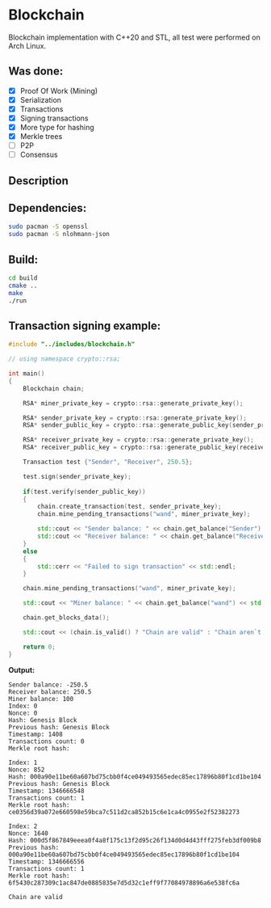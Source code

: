 # Blockchain
Blockchain implementation with C++20 and STL, all test were performed on Arch Linux.

## Was done:
- [x] Proof Of Work (Mining)
- [x] Serialization
- [x] Transactions
- [x] Signing transactions
- [x] More type for hashing
- [x] Merkle trees
- [ ] P2P
- [ ] Consensus

## Description


## **Dependencies:**
```bash
sudo pacman -S openssl
sudo pacman -S nlohmann-json
```
## **Build:**
```bash
cd build
cmake ..
make
./run
```

## Transaction signing example:
```cpp
#include "../includes/blockchain.h"

// using namespace crypto::rsa;

int main()
{
    Blockchain chain;

    RSA* miner_private_key = crypto::rsa::generate_private_key();

    RSA* sender_private_key = crypto::rsa::generate_private_key();
    RSA* sender_public_key = crypto::rsa::generate_public_key(sender_private_key);

    RSA* receiver_private_key = crypto::rsa::generate_private_key();
    RSA* receiver_public_key = crypto::rsa::generate_public_key(receiver_private_key);

    Transaction test {"Sender", "Receiver", 250.5};

    test.sign(sender_private_key);
    
    if(test.verify(sender_public_key))
    {
        chain.create_transaction(test, sender_private_key);
        chain.mine_pending_transactions("wand", miner_private_key);

        std::cout << "Sender balance: " << chain.get_balance("Sender") << std::endl;
        std::cout << "Receiver balance: " << chain.get_balance("Receiver") << std::endl;
    }
    else
    {
        std::cerr << "Failed to sign transaction" << std::endl;
    }

    chain.mine_pending_transactions("wand", miner_private_key);

    std::cout << "Miner balance: " << chain.get_balance("wand") << std::endl;

    chain.get_blocks_data();

    std::cout << (chain.is_valid() ? "Chain are valid" : "Chain aren`t valid") << std::endl;

    return 0;
}
```
**Output:**
```
Sender balance: -250.5
Receiver balance: 250.5
Miner balance: 100
Index: 0
Nonce: 0
Hash: Genesis Block
Previous hash: Genesis Block
Timestamp: 1408
Transactions count: 0
Merkle root hash: 

Index: 1
Nonce: 852
Hash: 000a90e11be60a607bd75cbb0f4ce049493565edec85ec17896b80f1cd1be104
Previous hash: Genesis Block
Timestamp: 1346666548
Transactions count: 1
Merkle root hash: ce0356d39a072e660598e59bca7c511d2ca852b15c6e1ca4c0955e2f52382273

Index: 2
Nonce: 1640
Hash: 000d5f867849eeea0f4a8f175c13f2d95c26f134d0d4d43fff275feb3df009b8
Previous hash: 000a90e11be60a607bd75cbb0f4ce049493565edec85ec17896b80f1cd1be104
Timestamp: 1346666556
Transactions count: 1
Merkle root hash: 6f5430c287309c1ac847de0885835e7d5d32c1eff9f77084978896a6e538fc6a

Chain are valid
```
